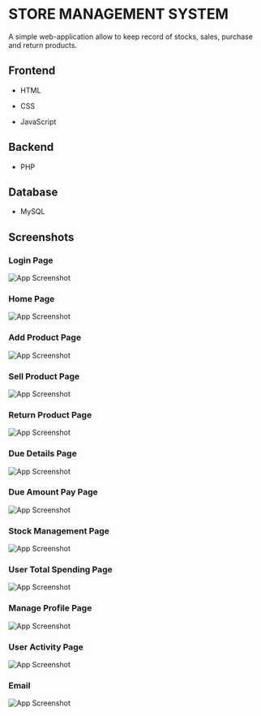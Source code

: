 
# STORE MANAGEMENT SYSTEM

A simple web-application allow to keep record of stocks,
sales, purchase and return products.


## Frontend

- HTML

- CSS

- JavaScript

## Backend

- PHP

## Database

- MySQL




## Screenshots

### Login Page
![App Screenshot](https://github.com/rikeshmhz/Store-Management-System/blob/master/screenshot/login.jpg?raw=true)

### Home Page
![App Screenshot](https://github.com/rikeshmhz/Store-Management-System/blob/master/screenshot/main.jpg?raw=true)

### Add Product Page
![App Screenshot](https://github.com/rikeshmhz/Store-Management-System/blob/master/screenshot/addproduct.jpg?raw=true)

### Sell Product Page
![App Screenshot](https://github.com/rikeshmhz/Store-Management-System/blob/master/screenshot/sellproduct.jpg?raw=true)

### Return Product Page
![App Screenshot](https://github.com/rikeshmhz/Store-Management-System/blob/master/screenshot/returnproduct.jpg?raw=true)

### Due Details Page
![App Screenshot](https://github.com/rikeshmhz/Store-Management-System/blob/master/screenshot/duedateanddueamount.jpg?raw=true)

### Due Amount Pay Page
![App Screenshot](https://github.com/rikeshmhz/Store-Management-System/blob/master/screenshot/dueamountpay.jpg?raw=true)

### Stock Management Page
![App Screenshot](https://github.com/rikeshmhz/Store-Management-System/blob/master/screenshot/stockmanagement.jpg?raw=true)

### User Total Spending Page
![App Screenshot](https://github.com/rikeshmhz/Store-Management-System/blob/master/screenshot/usertotalspending.jpg?raw=true)

### Manage Profile Page
![App Screenshot](https://github.com/rikeshmhz/Store-Management-System/blob/master/screenshot/manageprofile.jpg?raw=true)

### User Activity Page
![App Screenshot](https://github.com/rikeshmhz/Store-Management-System/blob/master/screenshot/useractivity.jpg?raw=true)

### Email
![App Screenshot](https://github.com/rikeshmhz/Store-Management-System/blob/master/screenshot/email.jpg?raw=true)
